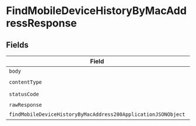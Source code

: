 # FindMobileDeviceHistoryByMacAddressResponse


## Fields

| Field                                                                                                                                     | Type                                                                                                                                      | Required                                                                                                                                  | Description                                                                                                                               |
| ----------------------------------------------------------------------------------------------------------------------------------------- | ----------------------------------------------------------------------------------------------------------------------------------------- | ----------------------------------------------------------------------------------------------------------------------------------------- | ----------------------------------------------------------------------------------------------------------------------------------------- |
| `body`                                                                                                                                    | *Uint8Array*                                                                                                                              | :heavy_minus_sign:                                                                                                                        | N/A                                                                                                                                       |
| `contentType`                                                                                                                             | *string*                                                                                                                                  | :heavy_check_mark:                                                                                                                        | N/A                                                                                                                                       |
| `statusCode`                                                                                                                              | *number*                                                                                                                                  | :heavy_check_mark:                                                                                                                        | N/A                                                                                                                                       |
| `rawResponse`                                                                                                                             | [AxiosResponse>](https://axios-http.com/docs/res_schema)                                                                                  | :heavy_minus_sign:                                                                                                                        | N/A                                                                                                                                       |
| `findMobileDeviceHistoryByMacAddress200ApplicationJSONObject`                                                                             | [FindMobileDeviceHistoryByMacAddress200ApplicationJSON](../../models/operations/findmobiledevicehistorybymacaddress200applicationjson.md) | :heavy_minus_sign:                                                                                                                        | OK                                                                                                                                        |